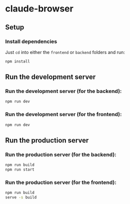 # claude-browser

## Setup

### Install dependencies

Just `cd` into either the `frontend` or `backend` folders and run:

```bash
npm install
```

## Run the development server

### Run the development server (for the backend):

```bash
npm run dev
```

### Run the development server (for the frontend):

```bash
npm run dev
```

## Run the production server

### Run the production server (for the backend):

```bash
npm run build
npm run start
```

### Run the production server (for the frontend):

```bash
npm run build
serve -s build
```
